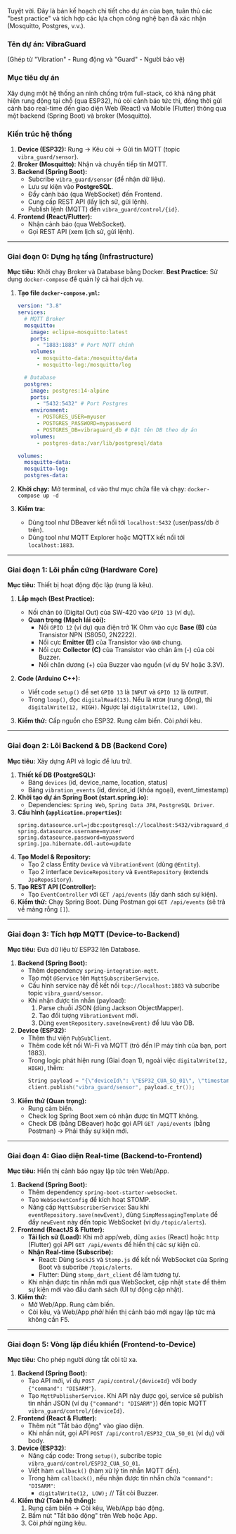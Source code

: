 Tuyệt vời. Đây là bản kế hoạch chi tiết cho dự án của bạn, tuân thủ các "best practice" và tích hợp các lựa chọn công nghệ bạn đã xác nhận (Mosquitto, Postgres, v.v.).

### Tên dự án: **VibraGuard**

(Ghép từ "Vibration" - Rung động và "Guard" - Người bảo vệ)

### Mục tiêu dự án

Xây dựng một hệ thống an ninh chống trộm full-stack, có khả năng phát hiện rung động tại chỗ (qua ESP32), hú còi cảnh báo tức thì, đồng thời gửi cảnh báo real-time đến giao diện Web (React) và Mobile (Flutter) thông qua một backend (Spring Boot) và broker (Mosquitto).

### Kiến trúc hệ thống

1.  **Device (ESP32):** Rung -\> Kêu còi -\> Gửi tin MQTT (topic `vibra_guard/sensor`).
2.  **Broker (Mosquitto):** Nhận và chuyển tiếp tin MQTT.
3.  **Backend (Spring Boot):**
    - Subcribe `vibra_guard/sensor` (để nhận dữ liệu).
    - Lưu sự kiện vào **PostgreSQL**.
    - Đẩy cảnh báo (qua WebSocket) đến Frontend.
    - Cung cấp REST API (lấy lịch sử, gửi lệnh).
    - Publish lệnh (MQTT) đến `vibra_guard/control/{id}`.
4.  **Frontend (React/Flutter):**
    - Nhận cảnh báo (qua WebSocket).
    - Gọi REST API (xem lịch sử, gửi lệnh).

---

### Giai đoạn 0: Dựng hạ tầng (Infrastructure)

**Mục tiêu:** Khởi chạy Broker và Database bằng Docker.
**Best Practice:** Sử dụng `docker-compose` để quản lý cả hai dịch vụ.

1.  **Tạo file `docker-compose.yml`:**

    ```yaml
    version: "3.8"
    services:
      # MQTT Broker
      mosquitto:
        image: eclipse-mosquitto:latest
        ports:
          - "1883:1883" # Port MQTT chính
        volumes:
          - mosquitto-data:/mosquitto/data
          - mosquitto-log:/mosquitto/log

      # Database
      postgres:
        image: postgres:14-alpine
        ports:
          - "5432:5432" # Port Postgres
        environment:
          - POSTGRES_USER=myuser
          - POSTGRES_PASSWORD=mypassword
          - POSTGRES_DB=vibraguard_db # Đặt tên DB theo dự án
        volumes:
          - postgres-data:/var/lib/postgresql/data

    volumes:
      mosquitto-data:
      mosquitto-log:
      postgres-data:
    ```

2.  **Khởi chạy:**
    Mở terminal, `cd` vào thư mục chứa file và chạy: `docker-compose up -d`
3.  **Kiểm tra:**
    - Dùng tool như DBeaver kết nối tới `localhost:5432` (user/pass/db ở trên).
    - Dùng tool như MQTT Explorer hoặc MQTTX kết nối tới `localhost:1883`.

---

### Giai đoạn 1: Lõi phần cứng (Hardware Core)

**Mục tiêu:** Thiết bị hoạt động độc lập (rung là kêu).

1.  **Lắp mạch (Best Practice):**

    - Nối chân `DO` (Digital Out) của SW-420 vào `GPIO 13` (ví dụ).
    - **Quan trọng (Mạch lái còi):**
      - Nối `GPIO 12` (ví dụ) qua điện trở 1K Ohm vào cực **Base (B)** của Transistor NPN (S8050, 2N2222).
      - Nối cực **Emitter (E)** của Transistor vào `GND` chung.
      - Nối cực **Collector (C)** của Transistor vào chân âm (-) của còi Buzzer.
      - Nối chân dương (+) của Buzzer vào nguồn (ví dụ 5V hoặc 3.3V).

2.  **Code (Arduino C++):**

    - Viết code `setup()` để set `GPIO 13` là `INPUT` và `GPIO 12` là `OUTPUT`.
    - Trong `loop()`, đọc `digitalRead(13)`. Nếu là `HIGH` (rung động), thì `digitalWrite(12, HIGH)`. Ngược lại `digitalWrite(12, LOW)`.

3.  **Kiểm thử:** Cấp nguồn cho ESP32. Rung cảm biến. Còi _phải_ kêu.

---

### Giai đoạn 2: Lõi Backend & DB (Backend Core)

**Mục tiêu:** Xây dựng API và logic để lưu trữ.

1.  **Thiết kế DB (PostgreSQL):**
    - Bảng `devices` (id, device_name, location, status)
    - Bảng `vibration_events` (id, device_id (khóa ngoại), event_timestamp)
2.  **Khởi tạo dự án Spring Boot (start.spring.io):**
    - Dependencies: `Spring Web`, `Spring Data JPA`, `PostgreSQL Driver`.
3.  **Cấu hình (`application.properties`):**
    ```properties
    spring.datasource.url=jdbc:postgresql://localhost:5432/vibraguard_db
    spring.datasource.username=myuser
    spring.datasource.password=mypassword
    spring.jpa.hibernate.ddl-auto=update
    ```
4.  **Tạo Model & Repository:**
    - Tạo 2 class Entity `Device` và `VibrationEvent` (dùng `@Entity`).
    - Tạo 2 interface `DeviceRepository` và `EventRepository` (extends `JpaRepository`).
5.  **Tạo REST API (Controller):**
    - Tạo `EventController` với `GET /api/events` (lấy danh sách sự kiện).
6.  **Kiểm thử:** Chạy Spring Boot. Dùng Postman gọi `GET /api/events` (sẽ trả về mảng rỗng `[]`).

---

### Giai đoạn 3: Tích hợp MQTT (Device-to-Backend)

**Mục tiêu:** Đưa dữ liệu từ ESP32 lên Database.

1.  **Backend (Spring Boot):**
    - Thêm dependency `spring-integration-mqtt`.
    - Tạo một `@Service` tên `MqttSubscriberService`.
    - Cấu hình service này để kết nối `tcp://localhost:1883` và subcribe topic `vibra_guard/sensor`.
    - Khi nhận được tin nhắn (payload):
      1.  Parse chuỗi JSON (dùng Jackson ObjectMapper).
      2.  Tạo đối tượng `VibrationEvent` mới.
      3.  Dùng `eventRepository.save(newEvent)` để lưu vào DB.
2.  **Device (ESP32):**
    - Thêm thư viện `PubSubClient`.
    - Thêm code kết nối Wi-Fi và MQTT (trỏ đến IP máy tính của bạn, port 1883).
    - Trong logic phát hiện rung (Giai đoạn 1), ngoài việc `digitalWrite(12, HIGH)`, thêm:
      ```cpp
      String payload = "{\"deviceId\": \"ESP32_CUA_SO_01\", \"timestamp\": " + String(millis()) + "}";
      client.publish("vibra_guard/sensor", payload.c_tr());
      ```
3.  **Kiểm thử (Quan trọng):**
    - Rung cảm biến.
    - Check log Spring Boot xem có nhận được tin MQTT không.
    - Check DB (bằng DBeaver) hoặc gọi API `GET /api/events` (bằng Postman) -\> Phải thấy sự kiện mới.

---

### Giai đoạn 4: Giao diện Real-time (Backend-to-Frontend)

**Mục tiêu:** Hiển thị cảnh báo ngay lập tức trên Web/App.

1.  **Backend (Spring Boot):**
    - Thêm dependency `spring-boot-starter-websocket`.
    - Tạo `WebSocketConfig` để kích hoạt STOMP.
    - Nâng cấp `MqttSubscriberService`: Sau khi `eventRepository.save(newEvent)`, dùng `SimpMessagingTemplate` để đẩy `newEvent` này đến topic WebSocket (ví dụ `/topic/alerts`).
2.  **Frontend (ReactJS & Flutter):**
    - **Tải lịch sử (Load):** Khi mở app/web, dùng `axios` (React) hoặc `http` (Flutter) gọi API `GET /api/events` để hiển thị các sự kiện cũ.
    - **Nhận Real-time (Subscribe):**
      - React: Dùng `SockJS` và `Stomp.js` để kết nối WebSocket của Spring Boot và subcribe `/topic/alerts`.
      - Flutter: Dùng `stomp_dart_client` để làm tương tự.
    - Khi nhận được tin nhắn mới qua WebSocket, cập nhật `state` để thêm sự kiện mới vào đầu danh sách (UI tự động cập nhật).
3.  **Kiểm thử:**
    - Mở Web/App. Rung cảm biến.
    - Còi kêu, và Web/App _phải_ hiển thị cảnh báo mới ngay lập tức mà không cần F5.

---

### Giai đoạn 5: Vòng lặp điều khiển (Frontend-to-Device)

**Mục tiêu:** Cho phép người dùng tắt còi từ xa.

1.  **Backend (Spring Boot):**
    - Tạo API mới, ví dụ `POST /api/control/{deviceId}` với body `{"command": "DISARM"}`.
    - Tạo `MqttPublisherService`. Khi API này được gọi, service sẽ publish tin nhắn JSON (ví dụ `{"command": "DISARM"}`) đến topic MQTT `vibra_guard/control/{deviceId}`.
2.  **Frontend (React & Flutter):**
    - Thêm nút "Tắt báo động" vào giao diện.
    - Khi nhấn nút, gọi API `POST /api/control/ESP32_CUA_SO_01` (ví dụ) với body.
3.  **Device (ESP32):**
    - Nâng cấp code: Trong `setup()`, subcribe topic `vibra_guard/control/ESP32_CUA_SO_01`.
    - Viết hàm `callback()` (hàm xử lý tin nhắn MQTT đến).
    - Trong hàm `callback()`, nếu nhận được tin nhắn chứa `"command": "DISARM"`:
      - `digitalWrite(12, LOW);` // Tắt còi Buzzer.
4.  **Kiểm thử (Toàn hệ thống):**
    1.  Rung cảm biến -\> Còi kêu, Web/App báo động.
    2.  Bấm nút "Tắt báo động" trên Web hoặc App.
    3.  Còi _phải_ ngừng kêu.
